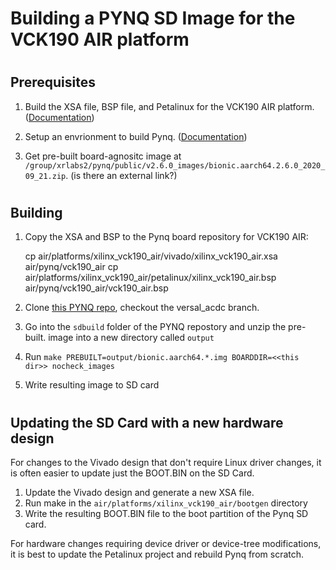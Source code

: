 
# Building a PYNQ SD Image for the VCK190 AIR platform


#
## Prerequisites

1. Build the XSA file, BSP file, and Petalinux for the VCK190 AIR platform. ([Documentation](vck190_building_platform.md))

2. Setup an envrionment to build Pynq.
([Documentation](https://pynq.readthedocs.io/en/latest/pynq_sd_card.html#prepare-the-building-environment))

3. Get pre-built board-agnositc image at `/group/xrlabs2/pynq/public/v2.6.0_images/bionic.aarch64.2.6.0_2020_09_21.zip`.
(is there an external link?)

#
## Building

1. Copy the XSA and BSP to the Pynq board repository for VCK190 AIR: 

    cp air/platforms/xilinx_vck190_air/vivado/xilinx_vck190_air.xsa air/pynq/vck190_air
    cp air/platforms/xilinx_vck190_air/petalinux/xilinx_vck190_air.bsp air/pynq/vck190_air/vck190_air.bsp

2. Clone [this PYNQ repo](https://gitenterprise.xilinx.com/jefff/PYNQ),
checkout the versal_acdc branch.

3. Go into the `sdbuild` folder of the PYNQ repostory and unzip the pre-built.
image into a new directory called `output`

4. Run `make PREBUILT=output/bionic.aarch64.*.img BOARDDIR=<<this dir>> nocheck_images`

5. Write resulting image to SD card

#
## Updating the SD Card with a new hardware design

For changes to the Vivado design that don't require Linux driver changes, it
is often easier to update just the BOOT.BIN on the SD Card.

1. Update the Vivado design and generate a new XSA file.
2. Run make in the `air/platforms/xilinx_vck190_air/bootgen` directory
3. Write the resulting BOOT.BIN file to the boot partition of the Pynq SD card.

For hardware changes requiring device driver or device-tree modifications, it
is best to update the Petalinux project and rebuild Pynq from scratch.

